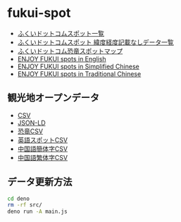 # fukui-spot
 
- [ふくいドットコムスポット一覧](https://code4fukui.github.io/fukui-spot/)
- [ふくいドットコムスポット 緯度経度記載なしデータ一覧](https://code4fukui.github.io/fukui-spot/errdata.html)
- [ふくいドットコム恐竜スポットマップ](https://code4fukui.github.io/fukui-spot/dinomap.html)
- [ENJOY FUKUI spots in English](https://code4fukui.github.io/fukui-spot/list-eng.html)
- [ENJOY FUKUI spots in Simplified Chinese](https://code4fukui.github.io/fukui-spot/list-chi-CN.html)
- [ENJOY FUKUI spots in Traditional Chinese](https://code4fukui.github.io/fukui-spot/list-chi-TW.html)

## 観光地オープンデータ

- [CSV](https://code4fukui.github.io/fukui-spot/fuku-e-spot.csv)
- [JSON-LD](https://code4fukui.github.io/fukui-spot/fuku-e-spot.jsonld)
- [恐竜CSV](https://code4fukui.github.io/fukui-spot/fuku-e-spot-dino.csv)
- [英語スポットCSV](https://code4fukui.github.io/fukui-spot/fuku-e-spot-eng.csv)
- [中国語簡体字CSV](https://code4fukui.github.io/fukui-spot/fuku-e-spot-chi-CN.csv)
- [中国語繁体字CSV](https://code4fukui.github.io/fukui-spot/fuku-e-spot-chi-TW.csv)

## データ更新方法

```sh
cd deno
rm -rf src/
deno run -A main.js
```
